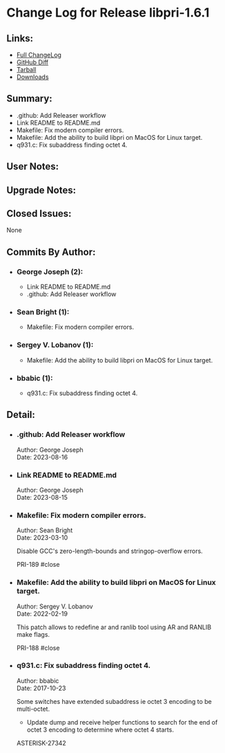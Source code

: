 
Change Log for Release libpri-1.6.1
========================================

Links:
----------------------------------------

 - [Full ChangeLog](https://downloads.asterisk.org/pub/telephony/libpri/releases/ChangeLog-1.6.1.md)  
 - [GitHub Diff](https://github.com/asterisk/libpri/compare/1.6.0...1.6.1)  
 - [Tarball](https://downloads.asterisk.org/pub/telephony/libpri/libpri-1.6.1.tar.gz)  
 - [Downloads](https://downloads.asterisk.org/pub/telephony/libpri)  

Summary:
----------------------------------------

- .github: Add Releaser workflow
- Link README to README.md
- Makefile: Fix modern compiler errors.
- Makefile: Add the ability to build libpri on MacOS for Linux target.
- q931.c: Fix subaddress finding octet 4.

User Notes:
----------------------------------------


Upgrade Notes:
----------------------------------------


Closed Issues:
----------------------------------------

None

Commits By Author:
----------------------------------------

- ### George Joseph (2):
  - Link README to README.md
  - .github: Add Releaser workflow

- ### Sean Bright (1):
  - Makefile: Fix modern compiler errors.

- ### Sergey V. Lobanov (1):
  - Makefile: Add the ability to build libpri on MacOS for Linux target.

- ### bbabic (1):
  - q931.c: Fix subaddress finding octet 4.


Detail:
----------------------------------------

- ### .github: Add Releaser workflow
  Author: George Joseph  
  Date:   2023-08-16  


- ### Link README to README.md
  Author: George Joseph  
  Date:   2023-08-15  


- ### Makefile: Fix modern compiler errors.
  Author: Sean Bright  
  Date:   2023-03-10  

  Disable GCC's zero-length-bounds and stringop-overflow errors.

  PRI-189 #close


- ### Makefile: Add the ability to build libpri on MacOS for Linux target.
  Author: Sergey V. Lobanov  
  Date:   2022-02-19  

  This patch allows to redefine ar and ranlib tool using AR and
  RANLIB make flags.

  PRI-188 #close


- ### q931.c: Fix subaddress finding octet 4.
  Author: bbabic  
  Date:   2017-10-23  

  Some switches have extended subaddress ie octet 3 encoding to be
  multi-octet.

  * Update dump and receive helper functions to search for the end of octet
  3 encoding to determine where octet 4 starts.

  ASTERISK-27342


